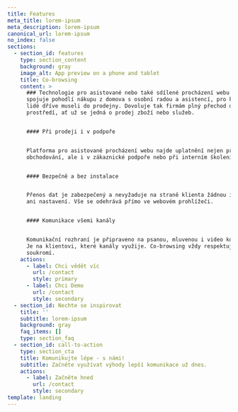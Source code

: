 ```yaml
---
title: Features
meta_title: lorem-ipsum
meta_description: lorem-ipsum
canonical_url: lorem-ipsum
no_index: false
sections:
  - section_id: features
    type: section_content
    background: gray
    image_alt: App preview on a phone and tablet
    title: Co-browsing
    content: >
      ### Technologie pro asistované nebo také sdílené procházení webu v sobě
      spojuje pohodlí nákupu z domova s osobní radou a asistencí, pro kterou
      lidé dříve museli do prodejny. Dovoluje tak firmám plný přechod do online
      prostředí, ať už se jedná o prodej zboží nebo služeb.


      #### Při prodeji i v podpoře


      Platforma pro asistované procházení webu najde uplatnění nejen při online
      obchodování, ale i v zákaznické podpoře nebo při interním školení.


      #### Bezpečně a bez instalace


      Přenos dat je zabezpečený a nevyžaduje na straně klienta žádnou instalaci
      ani nastavení. Vše se odehrává přímo ve webovém prohlížeči.


      #### Komunikace všemi kanály


      Komunikační rozhraní je připraveno na psanou, mluvenou i video konverzaci.
      Je na klientovi, které kanály využije. Co-browsing vždy respektuje jeho
      soukromí.
    actions:
      - label: Chci vědět víc
        url: /contact
        style: primary
      - label: Chci Demo
        url: /contact
        style: secondary
  - section_id: Nechte se inspirovat
    title: ''
    subtitle: lorem-ipsum
    background: gray
    faq_items: []
    type: section_faq
  - section_id: call-to-action
    type: section_cta
    title: Komunikujte lépe - s námi!
    subtitle: Začněte využívat výhody lepší komunikace už dnes.
    actions:
      - label: Začněte hned
        url: /contact
        style: secondary
template: landing
---
```

